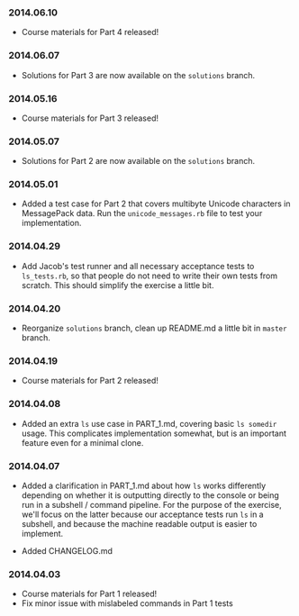 ### 2014.06.10

* Course materials for Part 4 released!

### 2014.06.07

* Solutions for Part 3 are now available on the `solutions` branch. 

### 2014.05.16

* Course materials for Part 3 released!

### 2014.05.07

* Solutions for Part 2 are now available on the `solutions` branch.

### 2014.05.01

* Added a test case for Part 2 that covers multibyte Unicode characters
in MessagePack data. Run the `unicode_messages.rb` file to test your
implementation.

### 2014.04.29

* Add Jacob's test runner and all necessary acceptance tests to `ls_tests.rb`,
so that people do not need to write their own tests from scratch. This should
simplify the exercise a little bit.

### 2014.04.20

* Reorganize `solutions` branch, clean up README.md a little bit 
in `master` branch.

### 2014.04.19

* Course materials for Part 2 released!

### 2014.04.08

* Added an extra `ls` use case in PART_1.md, covering basic `ls somedir` usage.
This complicates implementation somewhat, but is an important feature even
for a minimal clone.

### 2014.04.07

* Added a clarification in PART_1.md about how `ls` works differently depending on whether it
is outputting directly to the console or being run in a 
subshell / command pipeline. For the purpose of the exercise, we'll focus on the
latter because our acceptance tests run `ls` in a subshell, and because the
machine readable output is easier to implement.

* Added CHANGELOG.md

### 2014.04.03

* Course materials for Part 1 released!
* Fix minor issue with mislabeled commands in Part 1 tests
